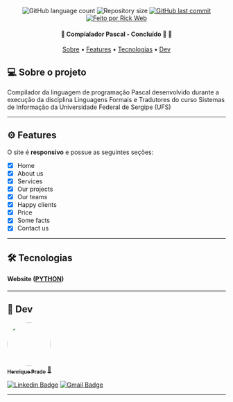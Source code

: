 <p align="center">
  <img alt="GitHub language count" src="https://img.shields.io/github/languages/count/rickweb3/compilador-pascal?color=%2304D361">
  <img alt="Repository size" src="https://img.shields.io/github/repo-size/rickweb3/compilador-pascal">
  <a href="https://github.com/rickweb3/projeto-awax/commits/master">
    <img alt="GitHub last commit" src="https://img.shields.io/github/last-commit/rickweb3/compilador-pascal">
  </a>
  <a href="">
    <img alt="Feito por Rick Web" src="https://img.shields.io/badge/desenvolvido%20por-RickWeb-%237519C1">
  </a>
</p>



<h4 align="center"> 
	🚧 Compialador Pascal - Concluído 🚀 🚧
</h4>

<p align="center">
 <a href="#-sobre-o-projeto">Sobre</a> •
 <a href="#-features">Features</a> • 
 <a href="#-tecnologias">Tecnologias</a> • 
 <a href="#-dev">Dev</a> 
</p>




## 💻 Sobre o projeto

Compilador da linguagem de programação Pascal desenvolvido durante a execução da disciplina Linguagens Formais e Tradutores do curso Sistemas de Informação da Universidade Federal de Sergipe (UFS)

---




## ⚙️ Features

O site é **responsivo** e possue as seguintes seções:

- [x] Home
- [x] About us
- [x] Services
- [x] Our projects
- [x] Our teams
- [x] Happy clients
- [x] Price
- [x] Some facts
- [x] Contact us

---



## 🛠 Tecnologias

#### **Website**  ([PYTHON](https://www.python.org/))

---




## 🦸 Dev

<a href="https://github.com/rickweb3/">
 <img style="border-radius: 50%;" src="https://avatars.githubusercontent.com/u/55119449" width="100px;" alt=""/>
 <br />
 <sub><b>Henrique Prado</b></sub></a> <a href="https://github.com/rickweb3/" title="GitHub">🚀
</a>
 <br />
 
 
[![Linkedin Badge](https://img.shields.io/badge/-LinkedIn-blue?style=flat-square&logo=Linkedin&logoColor=white&link=https://www.linkedin.com/in/rickweb)](https://www.linkedin.com/in/rickweb)
[![Gmail Badge](https://img.shields.io/badge/-henrique.devweb@gmail.com-c14438?style=flat-square&logo=Gmail&logoColor=white&link=mailto:henrique.devweb@gmail.com)](mailto:henrique.devweb@gmail.com)

---


